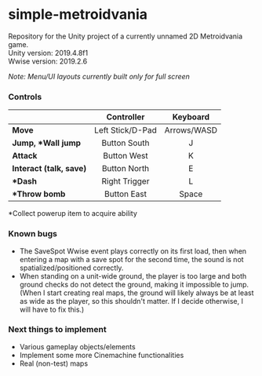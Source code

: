# simple-metroidvania
Repository for the Unity project of a currently unnamed 2D Metroidvania game.  
Unity version: 2019.4.8f1  
Wwise version: 2019.2.6

*Note: Menu/UI layouts currently built only for full screen*

### Controls
|  | Controller | Keyboard |
| - | :---: | :---: |
| **Move** | Left Stick/D-Pad | Arrows/WASD |
| **Jump, \*Wall jump** | Button South | J |
| **Attack** | Button West | K |
| **Interact (talk, save)** | Button North | E |
| **\*Dash** | Right Trigger | L |
| **\*Throw bomb** | Button East | Space |

\*Collect powerup item to acquire ability

### Known bugs
- The SaveSpot Wwise event plays correctly on its first load, then when entering a map with a save spot for the second time, the sound is not spatialized/positioned correctly.
- When standing on a unit-wide ground, the player is too large and both ground checks do not detect the ground, making it impossible to jump. (When I start creating real maps, the ground will likely always be at least as wide as the player, so this shouldn't matter. If I decide otherwise, I will have to fix this.)

### Next things to implement
- Various gameplay objects/elements
- Implement some more Cinemachine functionalities
- Real (non-test) maps
